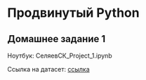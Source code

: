 # Продвинутый Python

## Домашнее задание 1
Ноутбук: СеляевСК_Project_1.ipynb

Ссылка на датасет: [ссылка](https://drive.google.com/drive/folders/1dvK8ADSI_lesKk_nyXpyAo7cYr7Af6tu?usp=sharing)
